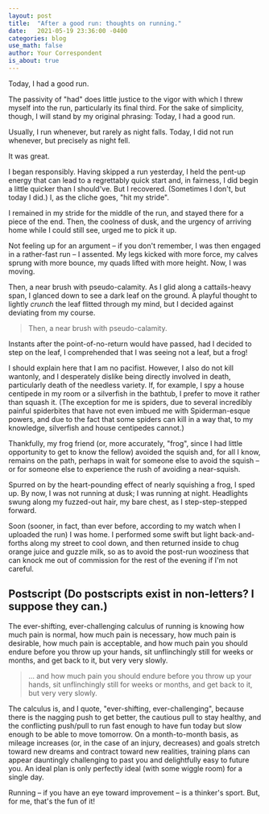 ```yaml
---
layout: post
title:  "After a good run: thoughts on running."
date:   2021-05-19 23:36:00 -0400
categories: blog
use_math: false
author: Your Correspondent
is_about: true
---
```


Today, I had a good run.

The passivity of "had" does little justice to the vigor with which I threw myself into the run, particularly its final third. For the sake of simplicity, though, I will stand by my original phrasing: Today, I had a good run.

Usually, I run whenever, but rarely as night falls. Today, I did not run whenever, but precisely as night fell.

It was great.

I began responsibly. Having skipped a run yesterday, I held the pent-up energy that can lead to a regrettably quick start and, in fairness, I did begin a little quicker than I should've. But I recovered. (Sometimes I don't, but today I did.) I, as the cliche goes, "hit my stride".

I remained in my stride for the middle of the run, and stayed there for a piece of the end. Then, the coolness of dusk, and the urgency of arriving home while I could still see, urged me to pick it up.

Not feeling up for an argument &ndash; if you don't remember, I was then engaged in a rather-fast run &ndash; I assented. My legs kicked with more force, my calves sprung with more bounce, my quads lifted with more height. Now, I was moving.

Then, a near brush with pseudo-calamity. As I glid along a cattails-heavy span, I glanced down to see a dark leaf on the ground. A playful thought to lightly *crunch* the leaf flitted through my mind, but I decided against deviating from my course.

>Then, a near brush with pseudo-calamity.

Instants after the point-of-no-return would have passed, had I decided to step on the leaf, I comprehended that I was seeing not a leaf, but a frog!

I should explain here that I am no pacifist. However, I also do not kill wantonly, and I desperately dislike being directly involved in death, particularly death of the needless variety. If, for example, I spy a house centipede in my room or a silverfish in the bathtub, I prefer to move it rather than squash it. (The exception for me is spiders, due to several incredibly painful spiderbites that have not even imbued me with Spiderman-esque powers, and due to the fact that some spiders can kill in a way that, to my knowledge, silverfish and house centipedes cannot.)

Thankfully, my frog friend (or, more accurately, "frog", since I had little opportunity to get to know the fellow) avoided the squish and, for all I know, remains on the path, perhaps in wait for someone else to avoid the squish &ndash; or for someone else to experience the rush of avoiding a near-squish.

Spurred on by the heart-pounding effect of nearly squishing a frog, I sped up. By now, I was not running at dusk; I was running at night. Headlights swung along my fuzzed-out hair, my bare chest, as I step-step-stepped forward.

Soon (sooner, in fact, than ever before, according to my watch when I uploaded the run) I was home. I performed some swift but light back-and-forths along my street to cool down, and then returned inside to chug orange juice and guzzle milk, so as to avoid the post-run wooziness that can knock me out of commission for the rest of the evening if I'm not careful.

## Postscript (Do postscripts exist in non-letters? I suppose they can.)

The ever-shifting, ever-challenging calculus of running is knowing how much pain is normal, how much pain is necessary, how much pain is desirable, how much pain is acceptable, and how much pain you should endure before you throw up your hands, sit unflinchingly still for weeks or months, and get back to it, but very very slowly.

>... and how much pain you should endure before you throw up your hands, sit unflinchingly still for weeks or months, and get back to it, but very very slowly.

The calculus is, and I quote, "ever-shifting, ever-challenging", because there is the nagging push to get better, the cautious pull to stay healthy, and the conflicting push/pull to run fast enough to have fun today but slow enough to be able to move tomorrow. On a month-to-month basis, as mileage increases (or, in the case of an injury, decreases) and goals stretch toward new dreams and contract toward new realities, training plans can appear dauntingly challenging to past you and delightfully easy to future you. An ideal plan is only perfectly ideal (with some wiggle room) for a single day.

Running &ndash; if you have an eye toward improvement &ndash; is a thinker's sport. But, for me, that's the fun of it!

